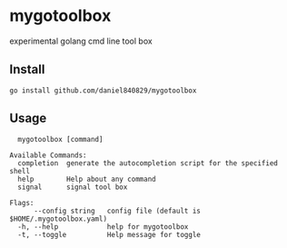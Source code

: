 # mygotoolbox
experimental golang cmd line tool box 

## Install
```
go install github.com/daniel840829/mygotoolbox
```

## Usage
```
  mygotoolbox [command]

Available Commands:
  completion  generate the autocompletion script for the specified shell
  help        Help about any command
  signal      signal tool box

Flags:
      --config string   config file (default is $HOME/.mygotoolbox.yaml)
  -h, --help            help for mygotoolbox
  -t, --toggle          Help message for toggle
```
